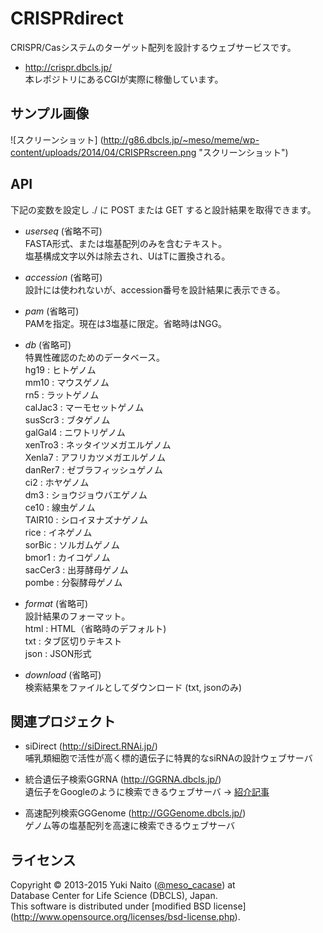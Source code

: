 CRISPRdirect
======================

CRISPR/Casシステムのターゲット配列を設計するウェブサービスです。

+ http://crispr.dbcls.jp/  
  本レポジトリにあるCGIが実際に稼働しています。


サンプル画像
--------

![スクリーンショット]
(http://g86.dbcls.jp/~meso/meme/wp-content/uploads/2014/04/CRISPRscreen.png
"スクリーンショット")


API
--------

下記の変数を設定し ./ に POST または GET すると設計結果を取得できます。

+ *userseq* (省略不可)  
  FASTA形式、または塩基配列のみを含むテキスト。  
  塩基構成文字以外は除去され、UはTに置換される。

+ *accession* (省略可)  
  設計には使われないが、accession番号を設計結果に表示できる。

+ *pam* (省略可)  
  PAMを指定。現在は3塩基に限定。省略時はNGG。

+ *db* (省略可)  
  特異性確認のためのデータベース。  
  hg19    : ヒトゲノム  
  mm10    : マウスゲノム  
  rn5     : ラットゲノム  
  calJac3 : マーモセットゲノム  
  susScr3 : ブタゲノム  
  galGal4 : ニワトリゲノム  
  xenTro3 : ネッタイツメガエルゲノム  
  Xenla7  : アフリカツメガエルゲノム  
  danRer7 : ゼブラフィッシュゲノム  
  ci2     : ホヤゲノム  
  dm3     : ショウジョウバエゲノム  
  ce10    : 線虫ゲノム  
  TAIR10  : シロイヌナズナゲノム  
  rice    : イネゲノム  
  sorBic  : ソルガムゲノム  
  bmor1   : カイコゲノム  
  sacCer3 : 出芽酵母ゲノム  
  pombe   : 分裂酵母ゲノム

+ *format* (省略可)  
  設計結果のフォーマット。  
  html : HTML（省略時のデフォルト)  
  txt  : タブ区切りテキスト  
  json : JSON形式

+ *download* (省略可)  
検索結果をファイルとしてダウンロード (txt, jsonのみ)


関連プロジェクト
--------

+ siDirect (http://siDirect.RNAi.jp/)  
  哺乳類細胞で活性が高く標的遺伝子に特異的なsiRNAの設計ウェブサーバ

+ 統合遺伝子検索GGRNA (http://GGRNA.dbcls.jp/)  
  遺伝子をGoogleのように検索できるウェブサーバ
  → [紹介記事](http://first.lifesciencedb.jp/from_dbcls/e0001)

+ 高速配列検索GGGenome (http://GGGenome.dbcls.jp/)  
  ゲノム等の塩基配列を高速に検索できるウェブサーバ


ライセンス
--------

Copyright &copy; 2013-2015 Yuki Naito
 ([@meso_cacase](http://twitter.com/meso_cacase)) at  
Database Center for Life Science (DBCLS), Japan.  
This software is distributed under [modified BSD license]
 (http://www.opensource.org/licenses/bsd-license.php).
